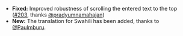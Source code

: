 * **Fixed:** Improved robustness of scrolling the entered text to the top ([#203](https://github.com/rugk/offline-qr-code/issues/203), thanks [@pradyumnamahajan](https://github.com/pradyumnamahajan))
* **New:** The translation for Swahili has been added, thanks to [@Paulmburu](https://github.com/Paulmburu).
